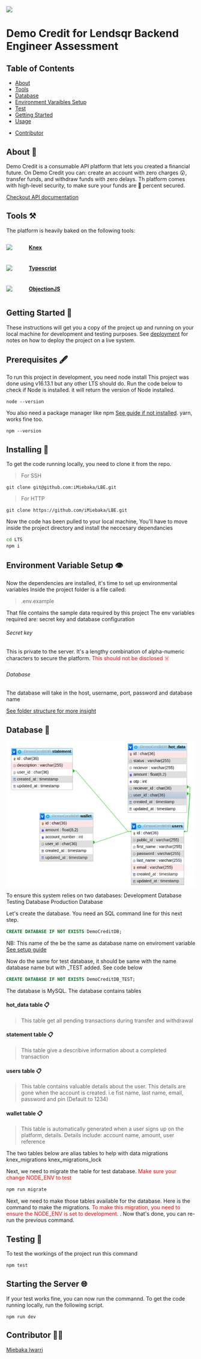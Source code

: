 <img src="https://www.lendsqr.com/assets/icons/header-logo.svg" align="center"  />

# Demo Credit for Lendsqr Backend Engineer Assessment

## Table of Contents

- [About](#about)
- [Tools](#tools)
- [Database](#database)
- [Environment Varaibles Setup](#env)
- [Test](#test)
- [Getting Started](#getting_started)
- [Usage](#usage)
<!-- - [OTP code](#otp) -->
- [Contributor](#contributor)

## About <a name = "about"></a> 🏦

Demo Credit is a consumable API platform that lets you created a financial future. On Demo Credit you can: create an account with zero charges 😮, transfer funds, and withdraw funds with zero delays. Th platform comes with high-level security, to make sure your funds are 💯 percent secured.

[Checkout API documentation](https://democredit-e88v.onrender.com)
## Tools  <a name = "tools"></a> ⚒️
The platform is heavily baked on the following tools:

<div style="display: flex; align-items: center">
<img src="https://knexjs.org/knex-logo.png" width="40"/> <b style="margin-left: 10px"> 

[Knex](https://knexjs.org/)
 </b>
</div>
<div style="display: flex; align-items: center; margin-top: 10px">
<img src="https://img.icons8.com/color/512/typescript.png" width="40"/> <b style="margin-left: 10px"> 

[Typescript](https://www.typescriptlang.org/)
</b>
</div>

<div style="display: flex; align-items: center; margin-top: 10px">
<img src="https://img.icons8.com/material-outlined/512/no-image.png" width="40"/> <b style="margin-left: 10px">

[ObjectionJS](https://vincit.github.io/objection.js/)
</b>
</div>

## Getting Started <a name = "getting_started"></a> 🏁

These instructions will get you a copy of the project up and running on your local machine for development and testing purposes. See [deployment](#deployment) for notes on how to deploy the project on a live system.

## Prerequisites 🖋️

To run this project in development, you need node install
This project was done using v16.13.1 but any other LTS should do.
Run the code below to check if Node is installed. it will return the version of Node installed.

```
node --version
```

You also need a package manager like npm [See guide if not installed](https://docs.npmjs.com/downloading-and-installing-node-js-and-npm/). yarn, works fine too.

```
npm --version
```

## Installing 💾

To get the code running locally, you need to clone it from the repo.

> For SSH

```
git clone git@github.com:iMiebaka/LBE.git
```

> For HTTP

```
git clone https://github.com/iMiebaka/LBE.git
```

Now the code has been pulled to your local machine, You'll have to move inside the project directory and install the neccesary dependancies 
```sh
cd LTS
npm i
```

## Environment Variable Setup 👁️ <a name = "env"></a>
Now the dependencies are installed, it's time to set up environmental variables Inside the project folder is a file called: 
> .env.example

That file contains the sample data required by this project
The env variables required are: secret key and database configuration
 <!-- and email(optional) -->
###### Secret key
This is private to the server. It's a lengthy combination of alpha-numeric characters to secure the platform. <span style="color:red"> This should not be disclosed ☠️</span>
###### Database
The database will take in the host, username, port, password and database name
<!-- ###### Email
To set up email you'll need the SMTP hostname, username and password -->
[See folder structure for more insight](https://github.com/iMiebaka/LBE/blob/master/.env.development)


## Database <a name = "database"></a> 🏁
<img alt="database_relationship_image" align="center" src="https://github.com/iMiebaka/LBE/blob/master/datbase-relations.png?raw=true">

To ensure this system relies on two databases:
Development Database
Testing Database
Production Database
<!-- > Test and Development databases are set up automatically. However, if you need to set up the enviroment variable first.  -->
Let's create the database. You need an SQL command line for this next step.
```sql
CREATE DATABASE IF NOT EXISTS DemoCreditDB;
```
NB: This name of the be the same as database name on enviroment variable
[See setup guide](#env)

Now do the same for test database, it should be same with the name database name but with _TEST added. See code below

```sql
CREATE DATABASE IF NOT EXISTS DemoCreditDB_TEST;
```


The database is MySQL. The database contains tables 
#### hot_data table 📋
> This table get all pending transactions during transfer and withdrawal

#### statement table 📋
> This table give a describive information about a completed transaction

#### users table 📋
>This table contains valuable details about the user. This details are gone when the account is created. i.e fist name, last name, email, password and pin (Default to 1234)
#### wallet table 📋
> This table is automatically generated when a user signs up on the platform, details. Details include: account name, amount, user reference

The two tables below are alias tables to help with data migrations
knex_migrations
knex_migrations_lock

Next, we need to migrate the table for test database. <span style="color:red"> Make sure your change NODE_ENV to test </span>
```sh
npm run migrate
```
Next, we need to make those tables available for the database. Here is the command to make the migrations. <span style="color:red"> To make this migration, you need to ensure the NODE_ENV is set to development. </span>. Now that's done, you can re-run the previous command.


## Testing <a name = "test"></a> 🧪
To test the workings of the project run this command
```sh
npm test
```

## Starting the Server 🌐

If your test works fine, you can now run the commannd. To get the code running locally, run the following script.

```
npm run dev
```

<!-- ## Getting OTP <a name = "otp"></a> 🗝️
##### When do I get it?

>The OTP is used to validate the user. This will be required when attempting to transfer or withdraw funds.

##### How to get it?

> The OTP code will be displayed on the logs during development, and the code will be sent via registered email during production. -->

## Contributor <a name = "contributor"></a> 👨‍💻️
[Miebaka Iwarri](https://github.com/iMiebaka)